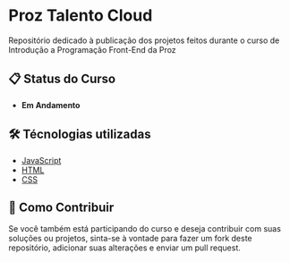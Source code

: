 # Proz Talento Cloud

Repositório dedicado à publicação dos projetos feitos durante o curso de Introdução a Programação Front-End da Proz

## 📋 Status do Curso

- **Em Andamento**


## 🛠️ Técnologias utilizadas

- [JavaScript](https://developer.mozilla.org/pt-BR/docs/Web/JavaScript)
- [HTML](https://developer.mozilla.org/pt-BR/docs/Web/HTML)
- [CSS](https://developer.mozilla.org/pt-BR/docs/Web/CSS)
  

## 🤝 Como Contribuir

Se você também está participando do curso e deseja contribuir com suas soluções ou projetos, sinta-se à vontade para fazer um fork deste repositório, adicionar suas alterações e enviar um pull request.
